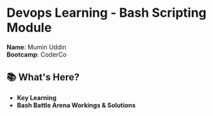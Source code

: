 # Devops Learning - Bash Scripting Module

**Name**: Mumin Uddin  
**Bootcamp**: CoderCo

## 📚 What's Here?  
- **Key Learning**  
- **Bash Battle Arena Workings & Solutions**
